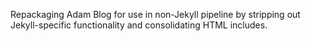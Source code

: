 Repackaging Adam Blog for use in non-Jekyll pipeline by stripping out Jekyll-specific functionality and consolidating HTML includes.

